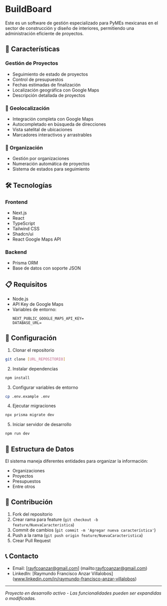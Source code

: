 # BuildBoard

Este es un software de gestión especializado para PyMEs mexicanas en el sector de construcción y diseño de interiores, permitiendo una administración eficiente de proyectos.

## 🚀 Características

### Gestión de Proyectos
- Seguimiento de estado de proyectos
- Control de presupuestos
- Fechas estimadas de finalización
- Localización geográfica con Google Maps
- Descripción detallada de proyectos

### 📍 Geolocalización
- Integración completa con Google Maps
- Autocompletado en búsqueda de direcciones
- Vista satelital de ubicaciones
- Marcadores interactivos y arrastrables

### 🏢 Organización
- Gestión por organizaciones
- Numeración automática de proyectos
- Sistema de estados para seguimiento

## 🛠️ Tecnologías

### Frontend
- Next.js
- React
- TypeScript
- Tailwind CSS
- Shadcn/ui
- React Google Maps API

### Backend
- Prisma ORM
- Base de datos con soporte JSON

## 📋 Requisitos
- Node.js
- API Key de Google Maps
- Variables de entorno:
  ```
  NEXT_PUBLIC_GOOGLE_MAPS_API_KEY=
  DATABASE_URL=
  ```

## 🔧 Configuración

1. Clonar el repositorio
```bash
git clone [URL_REPOSITORIO]
```

2. Instalar dependencias
```bash
npm install
```

3. Configurar variables de entorno
```bash
cp .env.example .env
```

4. Ejecutar migraciones
```bash
npx prisma migrate dev
```

5. Iniciar servidor de desarrollo
```bash
npm run dev
```

## 📝 Estructura de Datos

El sistema maneja diferentes entidades para organizar la información:

- Organizaciones
- Proyectos
- Presupuestos
- Entre otros


## 🤝 Contribución

1. Fork del repositorio
2. Crear rama para feature (`git checkout -b feature/NuevaCaracteristica`)
3. Commit de cambios (`git commit -m 'Agregar nueva característica'`)
4. Push a la rama (`git push origin feature/NuevaCaracteristica`)
5. Crear Pull Request

## 📞 Contacto
- Email: [rayfcoanzar@gmail.com] (mailto:rayfcoanzar@gmail.com)
- LinkedIn: [Raymundo Francisco Anzar Villalobos] (www.linkedin.com/in/raymundo-francisco-anzar-villalobos)

---
*Proyecto en desarrollo activo - Las funcionalidades pueden ser expandidas o modificadas.*
